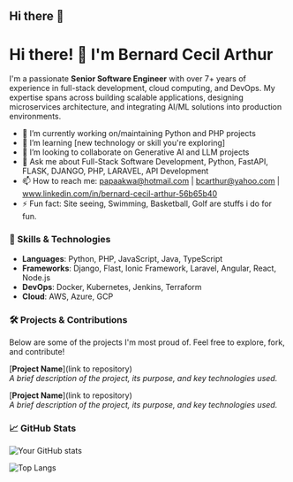 ## Hi there 👋

<!--
**OriLazer/OriLazer** is a ✨ _special_ ✨ repository because its `README.md` (this file) appears on your GitHub profile.

Here are some ideas to get you started:

- 🔭 I’m currently working on ...
- 🌱 I’m currently learning ...
- 👯 I’m looking to collaborate on ...
- 🤔 I’m looking for help with ...
- 💬 Ask me about ...
- 📫 How to reach me: ...
- 😄 Pronouns: ...
- ⚡ Fun fact: ...
-->
# Hi there! 👋 I'm Bernard Cecil Arthur

I'm a passionate **Senior Software Engineer** with over 7+ years of experience in full-stack development, cloud computing, and DevOps. My expertise spans across building scalable applications, designing microservices architecture, and integrating AI/ML solutions into production environments.

- 🔭 I’m currently working on/maintaining Python and PHP projects
- 🌱 I’m learning [new technology or skill you're exploring]
- 👯 I’m looking to collaborate on Generative AI and LLM projects
- 💬 Ask me about Full-Stack Software Development, Python, FastAPI, FLASK, DJANGO, PHP, LARAVEL, API Development
- 📫 How to reach me: papaakwa@hotmail.com | bcarthur@yahoo.com | www.linkedin.com/in/bernard-cecil-arthur-56b65b40
- ⚡ Fun fact: Site seeing, Swimming, Basketball, Golf are stuffs i do for fun.

### 🚀 Skills & Technologies
- **Languages**: Python, PHP, JavaScript, Java, TypeScript
- **Frameworks**: Django, Flast, Ionic Framework, Laravel, Angular, React, Node.js
- **DevOps**: Docker, Kubernetes, Jenkins, Terraform
- **Cloud**: AWS, Azure, GCP

### 🛠️ Projects & Contributions
Below are some of the projects I'm most proud of. Feel free to explore, fork, and contribute!

[**Project Name**](link to repository)  
_A brief description of the project, its purpose, and key technologies used._

[**Project Name**](link to repository)  
_A brief description of the project, its purpose, and key technologies used._

### 📈 GitHub Stats
![Your GitHub stats](https://github-readme-stats.vercel.app/api?username=yourusername&show_icons=true&theme=radical)

![Top Langs](https://github-readme-stats.vercel.app/api/top-langs/?username=yourusername&layout=compact&theme=radical)

